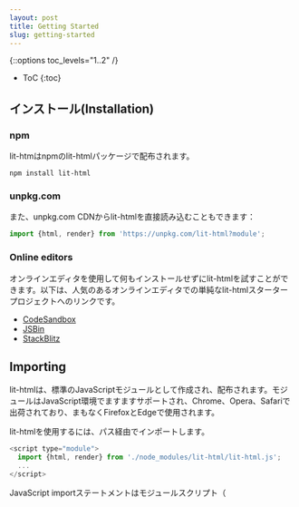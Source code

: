 ```yaml
---
layout: post
title: Getting Started
slug: getting-started
---
```


{::options toc_levels="1..2" /}
* ToC
{:toc}

## インストール(Installation)

### npm

<!-- original:
lit-htm is distributed on npm, in the [lit-html package].
-->

lit-htmはnpmのlit-htmlパッケージで配布されます。

```
npm install lit-html
```

### unpkg.com

<!-- original:
You can also load lit-html directly from the unpkg.com CDN:
-->

また、unpkg.com CDNからlit-htmlを直接読み込むこともできます：

```js
import {html, render} from 'https://unpkg.com/lit-html?module';
```

### Online editors

<!-- original:
You can try out lit-html without installing anything using an online editor. Below are links to a simple lit-html starter project in some popular online editors:
-->

オンラインエディタを使用して何もインストールせずにlit-htmlを試すことができます。以下は、人気のあるオンラインエディタでの単純なlit-htmlスタータープロジェクトへのリンクです。

*   [CodeSandbox](https://codesandbox.io/s/wq2wm73o28)
*   [JSBin](https://jsbin.com/nahocaq/1/edit?html,output)
*   [StackBlitz](https://stackblitz.com/edit/js-pku9ae?file=index.js)

## Importing

<!-- origin:
lit-html is written in and distributed as standard JavaScript modules.
Modules are increasingly supported in JavaScript environments and are shipping in Chrome, Opera and Safari, and soon will be in Firefox and Edge.

To use lit-html, import it via a path:
-->

lit-htmlは、標準のJavaScriptモジュールとして作成され、配布されます。モジュールはJavaScript環境でますますサポートされ、Chrome、Opera、Safariで出荷されており、まもなくFirefoxとEdgeで使用されます。

lit-htmlを使用するには、パス経由でインポートします。

```js
<script type="module">
  import {html, render} from './node_modules/lit-html/lit-html.js';
  ...
</script>
```

<!-- original:
The JavaScript `import` statement only works inside module scripts (`<script type="module">`), which can be inline scripts (as shown above) or external scripts.

The path to use depends on where you've installed lit-html to. Browsers only support importing other modules by path, not by package name, so without other tools involved, you'll have to use paths.

If you use a tool that converts package names into paths, then you can import by package name:
-->

JavaScript importステートメントはモジュールスクリプト（<script type="module">）内でのみ動作し、インラインスクリプト（上に示したような）または外部スクリプトである可能性があります。

使用するパスは、lit-htmlをどこにインストールしたかによって異なります。ブラウザは、パッケージ名ではなく、パス別に他のモジュールをインポートすることしかサポートしていないため、他のツールを使用しなければ、パスを使用する必要があります。

パッケージ名をパスに変換するツールを使用する場合は、パッケージ名でインポートできます。

```js
import {html, render} from 'lit-html';
```

<!-- original:
**Why JavaScript modules?** For more information on why lit-html is distributed using JavaScript modules, see [JavaScript Modules](concepts#javascript-modules).
-->

**なぜJavaScriptモジュールですか？** lit-HTMLはJavaScriptモジュールを使用して配布される理由の詳細については、[JavaScript Modules](concepts#javascript-modules)を見てください。

## Rendering a Template

<!-- original:
lit-html has two main APIs:

*   The `html` template tag used to write templates
*   The `render()` function used to render a template to a DOM container.
-->

lit-htmlには2つの主要なAPIがあります：

htmlテンプレートを書き込むためのテンプレートタグ
render()関数は、DOMコンテナにテンプレートをレンダリングするために使用されます。

```ts
// lit-htmlをインポート
import {html, render} from 'lit-html';

// テンプレートを定義
const myTemplate = (name) => html`<p>Hello ${name}</p>`;

// テンプレートをページに描画
render(myTemplate('World'), document.body);
```

<!-- original:
To learn more about templates, see [Writing Templates](./writing-templates).
-->

テンプレートの詳細については、[テンプレートの作成](./writing-templates)を参照。

[lit-html package]: https://www.npmjs.com/package/lit-html
